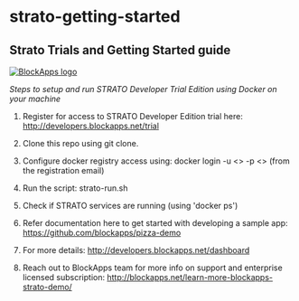 # strato-getting-started

Strato Trials and Getting Started guide
--------------------------------------------------------
[![BlockApps logo](http://blockapps.net/img/logo_cropped.png)](http://blockapps.net)

*Steps to setup and run STRATO Developer Trial Edition using Docker on your machine*

1) Register for access to STRATO Developer Edition trial here: http://developers.blockapps.net/trial

2) Clone this repo using git clone.

3) Configure docker registry access using: docker login -u <> -p <> <registry> (from the registration email)

4) Run the script: strato-run.sh

5) Check if STRATO services are running (using 'docker ps')

6) Refer documentation here to get started with developing a sample app: https://github.com/blockapps/pizza-demo

7) For more details: http://developers.blockapps.net/dashboard

8) Reach out to BlockApps team for more info on support and enterprise licensed subscription: http://blockapps.net/learn-more-blockapps-strato-demo/
